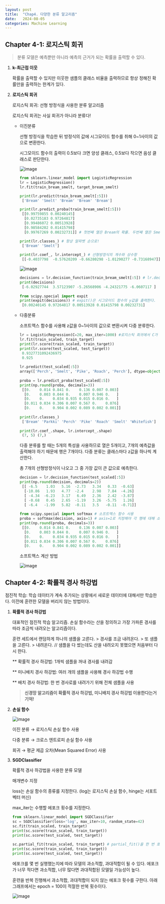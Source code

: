 ```yaml
---
layout: post
title:  "Chap4. 다양한 분류 알고리즘"
date:   2024-08-05
categories: Machine Learning
---
```


## Chapter 4-1: 로지스틱 회귀

> 분류 모델은 예측뿐만 아니라 예측의 근거가 되는 확률을 출력할 수 있다. 

1. **k-최근접 이웃**

   확률을 출력할 수 있지만 이웃한 샘플의 클래스 비율을 출력하므로 항상 정해진 확률만을 출력하는 한계가 있다. 

2. **로지스틱 회귀**

   로지스틱 회귀: 선형 방정식을 사용한 분류 알고리즘

   로지스틱 회귀는 사실 회귀가 아니라 분류다!

   * 이진분류

     선형 방정식을 학습한 뒤 방정식의 값에 시그모이드  함수를 취해 0~1사이의 값으로 변환한다. 

     시그모이드 함수의 출력이 0.5보다 크면 양성 클래스, 0.5보다 작으면 음성 클래스로 판단한다.

     ![image](https://github.com/user-attachments/assets/6e276225-7bc2-4cae-8502-5402aca8cc69)

     ```python
     from sklearn.linear_model import LogisticRegression
     lr = LogisticRegression()
     lr.fit(train_bream_smelt, target_bream_smelt)

     print(lr.predict(train_bream_smelt[:5])) 
      ['Bream' 'Smelt' 'Bream' 'Bream' 'Bream']

     print(lr.predict_proba(train_bream_smelt[:5]))
      [[0.99759855 0.00240145]
       [0.02735183 0.97264817]
       [0.99486072 0.00513928]
       [0.98584202 0.01415798]
       [0.99767269 0.00232731]] # 첫번째 열은 Bream의 확률. 두번째 열은 Smelt의 확률

     print(lr.classes_) # 항상 알파벳 순으로!
      ['Bream' 'Smelt']
      
     print(lr.coef_, lr.intercept_) # 선형방정식의 계수와 상수항
      [[-0.4037798  -0.57620209 -0.66280298 -1.01290277 -0.73168947]] [-2.16155132]
      ```

     ![image](https://github.com/user-attachments/assets/89ce6b78-19de-45a9-bdc2-c7a78e44eecd)

     ```python
     decisions = lr.decision_function(train_bream_smelt[:5]) # lr.decision_fuction()은 z값 출력하는 함수
     print(decisions)
      [-6.02927744  3.57123907 -5.26568906 -4.24321775 -6.0607117 ]
    
     from scipy.special import expit
     print(expit(decisions)) # expit()은 시그모이드 함수의 y값을 출력한다. 
      [0.00240145 0.97264817 0.00513928 0.01415798 0.00232731]
     ```

   * 다중분류

     소프트맥스 함수를 사용해 z값을 0~1사이의 값으로 변환시켜 다중 분류한다.

     ```python
     lr = LogisticRegression(C=20, max_iter=1000) #로지스틱 회귀에서 C가 감소하면 규제는 증가
     lr.fit(train_scaled, train_target)
     print(lr.score(train_scaled, train_target))
     print(lr.score(test_scaled, test_target))
      0.9327731092436975
      0.925
    
     lr.predict(test_scaled[:5])
     array(['Perch', 'Smelt', 'Pike', 'Roach', 'Perch'], dtype=object)
    
     proba = lr.predict_proba(test_scaled[:5])
     print(np.round(proba, decimals=3))
      [[0.    0.014 0.841 0.    0.136 0.007 0.003]
       [0.    0.003 0.044 0.    0.007 0.946 0.   ]
       [0.    0.    0.034 0.935 0.015 0.016 0.   ]
       [0.011 0.034 0.306 0.007 0.567 0.    0.076]
       [0.    0.    0.904 0.002 0.089 0.002 0.001]]
    
     print(lr.classes_)
      ['Bream' 'Parkki' 'Perch' 'Pike' 'Roach' 'Smelt' 'Whitefish']
    
     print(lr.coef_.shape, lr.intercept_.shape)
      (7, 5) (7,)
     ```

     다중 분류를 할 때는 5개의 특성을 사용하므로 열은 5개이고, 7개의 예측값을 출력해야 하기 때문에 행은 7개이다. 다중 분류는 클래스마다 z값을 하나씩 계산한다. 

     총 7개의 선형방정식이 나오고 그 중 가장 값이 큰 값으로 예측한다.

     ```python
     decision = lr.decision_function(test_scaled[:5])
     print(np.round(decision, decimals=2))
      [[ -6.5    1.03   5.16  -2.73   3.34   0.33  -0.63]
       [-10.86   1.93   4.77  -2.4    2.98   7.84  -4.26]
       [ -4.34  -6.23   3.17   6.49   2.36   2.42  -3.87]
       [ -0.68   0.45   2.65  -1.19   3.26  -5.75   1.26]
       [ -6.4   -1.99   5.82  -0.11   3.5   -0.11  -0.71]]
    
     from scipy.special import softmax # 소프트맥스 함수 사용
     proba = softmax(decision, axis=1) # axis=1로 지정해야 각 행에 대해 소프트맥스를 취한다. 
     print(np.round(proba, decimals=3))
      [[0.    0.014 0.841 0.    0.136 0.007 0.003]
       [0.    0.003 0.044 0.    0.007 0.946 0.   ]
       [0.    0.    0.034 0.935 0.015 0.016 0.   ]
       [0.011 0.034 0.306 0.007 0.567 0.    0.076]
       [0.    0.    0.904 0.002 0.089 0.002 0.001]]

      ```

     소프트맥스 계산 방법

     ![image](https://github.com/user-attachments/assets/49de22fe-73e3-4069-95d1-378a62549b22)


## Chapter 4-2: 확률적 경사 하강법

점진적 학습: 학습 데이터가 계속 추가되는 상황에서 새로운 데이터에 대해서만 학습한다. 이전에 훈련한 모델을 버리지 않는 방법이다. 

1. **확률적 경사 하강법**

   대표적인 점진적 학습 알고리즘. 손실 함수라는 산을 정의하고 가장 가파른 경사를 따라 조금씩 내려오는 알고리즘이다. 

   훈련 세트에서 랜덤하게 하나의 샘플을 고른다. > 경사를 조금 내려온다. > 또 샘플을 고른다. > 내려온다. // 샘플을 다 썼는데도 산을 내려오지 못했으면 처음부터 다시 한다.

   ** 확률적 경사 하강법: 1개씩 샘플을 꺼내 경사를 내려감

   ** 미니배치 경사 하강법: 여러 개의 샘플을 사용해 경사 하강법 수행

   ** 배치 경사 하강법: 한 번 경사로를 내려가기 위해 전체 샘플을 사용

   > **신경망 알고리즘이 확률적 경사 하강법, 미니배치 경사 하강법 이용한다는거 기억!**


2. **손실 함수**

   ![image](https://github.com/user-attachments/assets/746f7c40-8fa6-4cf9-834f-2e2d588c1e16)

   이진 분류 → 로지스틱 손실 함수 사용

   다중 분류 → 크로스 엔트로피 손실 함수 사용

   회귀 → 평균 제곱 오차(Mean Squared Error) 사용


3. **SGDClassifier**

   확률적 경사 하강법을 사용한 분류 모델

   매개변수 지정

     loss는 손실 함수의 종류를 지정한다. (log는 로지스틱 손실 함수, hinge는 서포트 벡터 머신)

     max_iter는 수행할 에포크 횟수를 지정한다.

   ```python
   from sklearn.linear_model import SGDClassifier
   sc = SGDClassifier(loss='log', max_iter=10, random_state=42) 
   sc.fit(train_scaled, train_target)
   print(sc.score(train_scaled, train_target))
   print(sc.score(test_scaled, test_target))
  
   sc.partial_fit(train_scaled, train_target) # partial_fit()을 한 번 호출할 때마다 1에포크 씩 이어서 훈련 가능
   print(sc.score(train_scaled, train_target))
   print(sc.score(test_scaled, test_target))
   ```

   에포크를 몇 번 실행했는지에 따라 모델의 과소적합, 과대적합이 될 수 있다. 에포크가 너무 적다면 과소적합, 너무 많다면 과대적합된 모델일 가능성이 높다.

   훈련을 반복 진행해서 과소적합, 과대적합이 되지 않는 에포크 횟수를 구한다. 아래 그래프에서는 epoch = 100이 적절한 반복 횟수이다.

   ![image](https://github.com/user-attachments/assets/1b337d1b-2b2d-49d4-9a98-a74522cc75a4)

   
   









